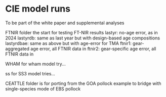 # CIE model runs 

To be part of the white paper and supplemental analyses

FTNIR folder the start for testing FT-NIR results
  lastyr: no-age error, as in 2024
  lastyrdb: same as last year but with design-based age compositions
  lastyrdbae: same as above but with age-error for TMA
  ftnir1: gear-aggregated age error, all FTNIR data in
  ftnir2: gear-specific age error, all FTNIR data in

WHAM for wham model try...

ss for SS3 model tries...

CEATTLE folder is for porting from the GOA pollock example to bridge with single-species mode of EBS pollock


